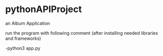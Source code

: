 # pythonAPIProject
 an Album Application
 
 run the program with following comment (after installing needed libraries and frameworks)
 
 -python3 app.py
 

